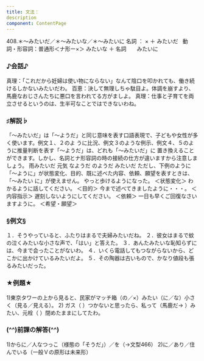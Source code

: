 ```yaml
---
title: 文法：
description
component: ContentPage
---
```



408.＊～みたいだ／＊～みたいな／＊～みたいに
名詞 ： × ＋ みたいだ  
動詞・形容詞：普通形＜ナ形ー×＞ みたいな ＋ 名詞
      みたいに  
### ♪会話♪
真理：「これだから妊婦は使い物にならない」なんて陰口を叩かれても、働き続けるしかないみたいだわ。 百恵：決して無理しちゃ駄目よ。体調を崩すより、馬鹿なおじさんたちに悪口を言われてる方がましよ。 真理：仕事と子育てを両立させるというのは、生半可なことではできないわね。
### ♯解説♭
「～みたいだ」は「～ようだ」と同じ意味を表す口語表現で、子どもや女性が多く使います。例文１、２のよ うに比況、例文３のような例示、例文４、５のように推量判断を表す「～ようだ」は、どれも「～みたいだ」に 置き換えることができます。しかし、名詞とナ形容詞の時の接続の仕方が違いますから注意しましょう。
雨みたいだ 元気 なようだ のようだ みたいだ
ただし、下例のように「～ように」が状態変化、目的、既に述べた内容、依頼、願望を表すときは、「～みたい に」が使えません。
やっと歩けるようになった。 ＜状態変化＞ わかるように話してください。 ＜目的＞ 今まで述べてきましたように・・・。 ＜内容指示＞ 遅刻しないようにしてください。 ＜依頼＞ 一日も早くご回復なさいますように。 ＜希望・願望＞
### §例文§
１．そうやっていると、ふたりはまるで夫婦みたいだね。
２．彼女はまるで蚊の泣くみたいな小さな声で、「はい」と答えた。
３．あんたみたいな恥知らずには、今まで会ったことがないわ。
４．いくら電話してもつながらないから、どこかに出かけているみたいだよ。
５．その陶器は古いもので、かなり値段も張るみたいだった。
### ★例題★
1)東京タワーの上から見ると、民家がマッチ箱（の／×）みたい（に／な）小さく（見る／見える）。
2) ガス（ ）つかないと思ったら、私って（馬鹿だ→ ）みたい、元栓（ ）閉めたままにしてたわ。
### (^^)前課の解答(^^)
1)からに／人なつっこ（様態の「そうだ」）／を（→文型466）
2)に／あり／住んでいる（一般Ｖの原形は未来形）
